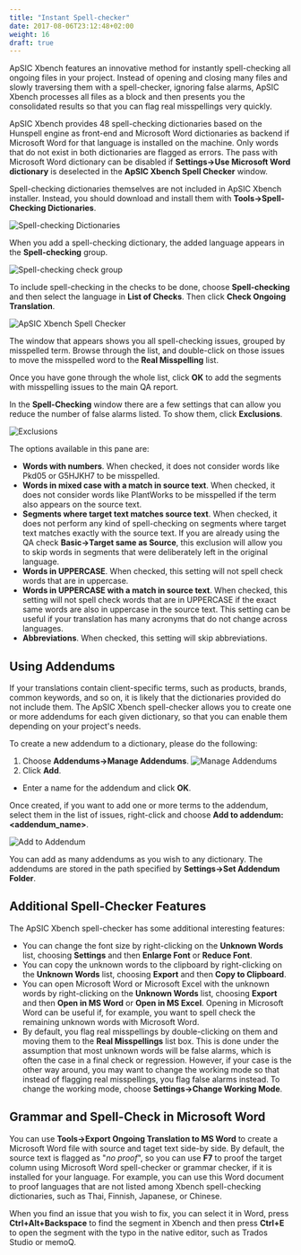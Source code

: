 ```yaml
---
title: "Instant Spell-checker"
date: 2017-08-06T23:12:48+02:00
weight: 16
draft: true
---
```


ApSIC Xbench features an innovative method for instantly spell-checking
all ongoing files in your project. Instead of opening and closing 
many files and slowly traversing them with a spell-checker, ignoring false 
alarms, ApSIC Xbench processes all files as a block and then presents 
you the consolidated results so that you can flag real misspellings very 
quickly.

ApSIC Xbench provides 48 spell-checking dictionaries based on the 
Hunspell engine as front-end and Microsoft Word dictionaries as backend 
if Microsoft Word for that language is installed on the machine. Only 
words that do not exist in both dictionaries are flagged as errors.
The pass with Microsoft Word dictionary can be disabled if **Settings->Use 
Microsoft Word dictionary** is deselected in the **ApSIC Xbench Spell Checker**
window.

Spell-checking dictionaries themselves are not included in ApSIC Xbench installer.
Instead, you should download and install them with **Tools->Spell-Checking Dictionaries**.

![Spell-checking Dictionaries](/user-guide/dialog-spell-checking-dictionaries.jpg)

When you add a spell-checking dictionary, the added language appears in the 
**Spell-checking** group.

![Spell-checking check group](/user-guide/dialog-main-window-qa-tab-spell-checking.jpg)

To include spell-checking in the checks to be done, choose **Spell-checking** and
then select the language in **List of Checks**. Then click 
**Check Ongoing Translation**.

![ApSIC Xbench Spell Checker](/user-guide/dialog-apsic-xbench-spell-checker.jpg)

The window that appears shows you all spell-checking issues, grouped by 
misspelled term. Browse through the list, and double-click on those 
issues to move the misspelled word to the **Real Misspelling** list.

Once you have gone through the whole list, click **OK** to add the segments 
with misspelling issues to the main QA report.

In the **Spell-Checking** window there are a few settings that can allow you 
reduce the number of false alarms listed. To show them, click **Exclusions**.

![Exclusions](/user-guide/dialog-exclusions.jpg)

The options available in this pane are:

*	**Words with numbers**. When checked, it does not consider words 
	like Pkd05 or G5HJKH7 to be misspelled.
*	**Words in mixed case with a match in source text**. When checked, 
	it does not consider words like PlantWorks to be misspelled if the 
	term also appears on the source text.
*	**Segments where target text matches source text**. When checked, it 
	does not perform any kind of spell-checking on segments where 
	target text matches exactly with the source text. If you are already 
	using the QA check **Basic->Target same as Source**, this exclusion 
	will allow you to skip words in segments that were deliberately left in 
	the original language. 
*	**Words in UPPERCASE**. When checked, this setting will not spell 
	check words that are in uppercase. 
*	**Words in UPPERCASE with a match in source text**. When 
	checked, this setting will not spell check words that are in 
	UPPERCASE if the exact same words are also in uppercase in the 
	source text. This setting can be useful if your translation has many 
	acronyms that do not change across languages. 
*	**Abbreviations**. When checked, this setting will skip abbreviations.

## Using Addendums 

If your translations contain client-specific terms, such as products, 
brands, common keywords, and so on, it is likely that the dictionaries 
provided do not include them. The ApSIC Xbench spell-checker allows 
you to create one or more addendums for each given dictionary, so that 
you can enable them depending on your project's needs.

To create a new addendum to a dictionary, please do the following:

1.	Choose **Addendums->Manage Addendums**.
![Manage Addendums](/user-guide/dialog-manage-addendums.jpg)
2.	Click **Add**.
+	Enter a name for the addendum and click **OK**.

Once created, if you want to add one or more terms to the addendum, 
select them in the list of issues, right-click and choose 
**Add to addendum: \<addendum_name>**.

![Add to Addendum](/user-guide/dialog-add-to-addendum.jpg)

You can add as many addendums as you wish to any dictionary.
The addendums are stored in the path specified by 
**Settings->Set Addendum Folder**.

## Additional Spell-Checker Features

The ApSIC Xbench spell-checker has some additional interesting 
features:

*	You can change the font size by right-clicking on the 
	**Unknown Words** list, choosing **Settings** and then 
	**Enlarge Font** or **Reduce Font**.
*	You can copy the unknown words to the clipboard by right-clicking 
	on the **Unknown Words** list, choosing **Export** and then 
	**Copy to Clipboard**.
*	You can open Microsoft Word or Microsoft Excel with the unknown 
	words by right-clicking on the **Unknown Words** list, choosing 
	**Export** and then **Open in MS Word** or **Open in MS Excel**. Opening 
	in Microsoft Word can be useful if, for example, you want to spell 
	check the remaining unknown words with Microsoft Word.
*	By default, you flag real misspellings by double-clicking on them and 
	moving them to the **Real Misspellings** list box. This is done under 
	the assumption that most unknown words will be false alarms, which 
	is often the case in a final check or regression. However, if your case 
	is the other way around, you may want to change the working mode 
	so that instead of flagging real misspellings, you flag false alarms 
	instead. To change the working mode, choose **Settings->Change Working Mode**.

## Grammar and Spell-Check  in Microsoft Word

You can use **Tools->Export Ongoing Translation to MS Word** to 
create a Microsoft Word file with source and taget text side-by side.
By default, the source text is flagged as "*no proof*", so you can use 
**F7** to  proof the target column using Microsoft Word spell-checker or grammar 
checker, if it is installed for your language. For example, you can use this 
Word document to proof languages that are not listed among Xbench 
spell-checking dictionaries, such as Thai, Finnish, Japanese, or Chinese.

When you find an issue that you wish to fix, you can select it in Word, 
press **Ctrl+Alt+Backspace** to find the segment in Xbench and then press 
**Ctrl+E** to open the segment with the typo in the native editor, such as 
Trados Studio or memoQ.